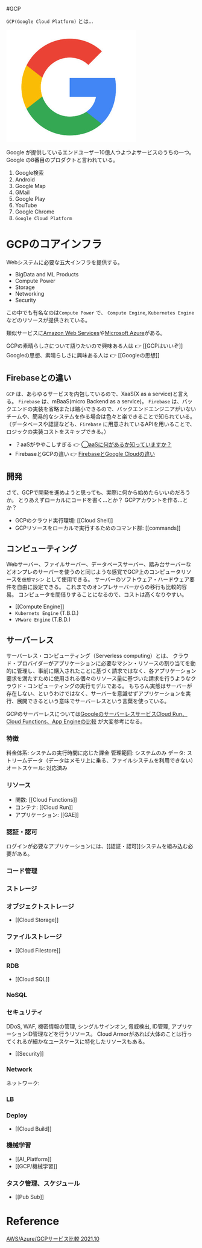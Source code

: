 #GCP 

`GCP(Google Cloud Platform)` とは...

![340*340](google.png.png)

Google が提供しているエンドユーザー10億人つよつよサービスのうちの一つ。
Google の8番目のプロダクトと言われている。

1. Google検索
2. Android
3. Google Map
4. GMail
5. Google Play
6. YouTube
7. Google Chrome
8. `Google Cloud Platform`

# GCPのコアインフラ

Webシステムに必要な五大インフラを提供する。

- BigData and ML Products
- Compute Power
- Storage
- Networking
- Security

この中でも有名なのは`Compute Power` で、
`Compute Engine`, `Kubernetes Engine` などのリソースが提供されている。

類似サービスに[Amazon Web Services](AWS)や[Microsoft Azure](https://azure.microsoft.com/ja-jp/)がある。

GCPの素晴らしさについて語りたいので興味ある人は 👉 [[GCPはいいぞ]]
Googleの思想、素晴らしさに興味ある人は 👉 [[Googleの思想]]

## Firebaseとの違い

`GCP` は、あらゆるサービスを内包しているので、XaaS(X as a service)と言える。
`Firebase` は、mBaaS(micro Backend as a service)。
`Firebase` は、バックエンドの実装を省略または縮小できるので、バックエンドエンジニアがいないチームや、簡易的なシステムを作る場合は色々と楽できることで知られている。（データベースや認証なども、`Firebase` に用意されているAPIを用いることで、ロジックの実装コストをスキップできる。）

- ？aaSがややこしすぎる 👉 [◯aaSに何があるか知っていますか？](https://career.levtech.jp/guide/knowhow/article/389/)
- FirebaseとGCPの違い 👉 [FirebaseとGoogle Cloudの違い](https://cloud-ace.jp/column/detail210/)

## 開発

さて、GCPで開発を進めようと思っても、実際に何から始めたらいいのだろうか。
とりあえずローカルにコードを書く...とか？
GCPアカウントを作る...とか？



- GCPのクラウド実行環境: [[Cloud Shell]]
- GCPリソースをローカルで実行するためのコマンド群: [[commands]]

## コンピューティング

Webサーバー、ファイルサーバー、データベースサーバー、踏み台サーバーなどオンプレのサーバーを使うのと同じような感覚でGCP上のコンピュータリソースを`仮想マシン` として使用できる。
サーバーのソフトウェア・ハードウェア要件を自由に設定できる。
これまでのオンプレサーバーからの移行も比較的容易。
コンピュータを間借りすることになるので、コストは高くなりやすい。

- [[Compute Engine]]
- `Kubernets Engine` (T.B.D.)
- `VMware Engine` (T.B.D.)

## サーバーレス

サーバーレス・コンピューティング（Serverless computing）とは、
クラウド・プロバイダーがアプリケーションに必要なマシン・リソースの割り当てを動的に管理し、事前に購入されたことに基づく請求ではなく、各アプリケーション要求を満たすために使用される個々のリソース量に基づいた請求を行うようなクラウド・コンピューティングの実行モデルである。
もちろん実態はサーバーが存在しない、というわけではなく、サーバーを意識せずアプリケーションを実行、展開できるという意味でサーバーレスという言葉を使っている。

GCPのサーバーレスについては[GoogleのサーバーレスサービスCloud Run、Cloud Functions、App Engineの比較](https://www.splunk.com/ja_jp/blog/devops/gcp-serverless-comparison.html) が大変参考になる。

### 特徴

料金体系: システムの実行時間に応じた課金
管理範囲: システムのみ
データ: ストリームデータ（データはメモリ上に乗る、ファイルシステムを利用できない）
オートスケール: 対応済み

### リソース

- 関数: [[Cloud Functions]]
- コンテナ: [[Cloud Run]]
- アプリケーション: [[GAE]]

### 認証・認可

ログインが必要なアプリケーションには、[[認証・認可]]システムを組み込む必要がある。

### コード管理

### ストレージ

### オブジェクトストレージ

- [[Cloud Storage]]

### ファイルストレージ

- [[Cloud Filestore]]

### RDB

- [[Cloud SQL]]

### NoSQL

### セキュリティ

DDoS, WAF, 機密情報の管理, シングルサインオン, 脅威検出, ID管理,  アプリケーションID管理などを行うリソース。
Cloud Armorがあれば大体のことは行ってくれるが細かなユースケースに特化したリソースもある。

- [[Security]]

### Network

ネットワーク: 

### LB

### Deploy 

- [[Cloud Build]]

### 機械学習

- [[AI_Platform]]
- [[GCP/機械学習]]

### タスク管理、スケジュール

- [[Pub Sub]]

# Reference

[AWS/Azure/GCPサービス比較 2021.10](https://qiita.com/hayao_k/items/906ac1fba9e239e08ae8)